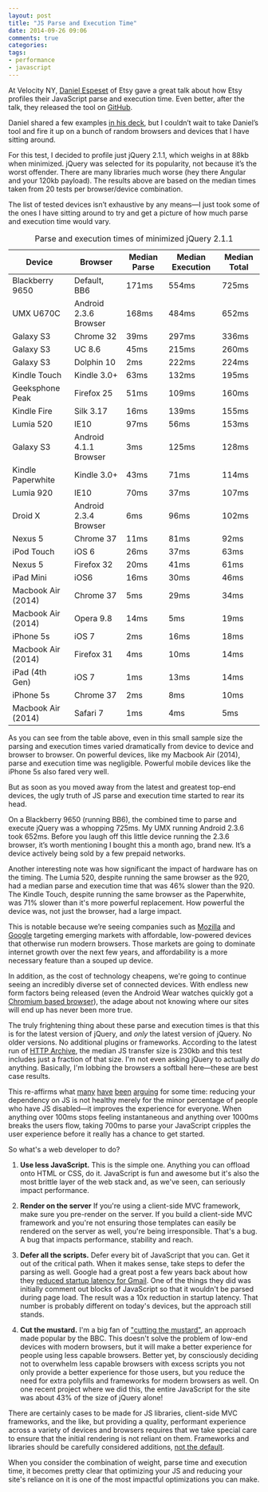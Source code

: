 ```yaml
---
layout: post
title: "JS Parse and Execution Time"
date: 2014-09-26 09:06
comments: true
categories: 
tags:
- performance
- javascript
---
```

At Velocity NY, [Daniel Espeset](https://twitter.com/danielespeset) of Etsy gave a great talk about how Etsy profiles their JavaScript parse and execution time. Even better, after the talk, they released the tool on [GitHub](https://github.com/etsy/DeviceTiming).

Daniel shared a few examples [in his deck](https://speakerdeck.com/desp/unpacking-the-black-box-benchmarking-js-parsing-and-execution-on-mobile-devices), but I couldn’t wait to take Daniel’s tool and fire it up on a bunch of random browsers and devices that I have sitting around.

For this test, I decided to profile just jQuery 2.1.1, which weighs in at 88kb when minimized. jQuery was selected for its popularity, not because it’s the worst offender. There are many libraries much worse (hey there Angular and your 120kb payload). The results above are based on the median times taken from 20 tests per browser/device combination.

The list of tested devices isn’t exhaustive by any means—I just took some of the ones I have sitting around to try and get a picture of how much parse and execution time would vary.

<table class="plain" cellspacing="3">
	<caption>Parse and execution times of minimized jQuery 2.1.1</caption>
	<thead>
		<tr>
			<th>Device</th>
			<th>Browser</th>
			<th>Median Parse</th>
			<th>Median Execution</th>
			<th>Median Total</th>
		</tr>
	</thead>
	<tbody>
		<tr>
			<td data-title="Device">Blackberry 9650</td>
			<td data-title="Browser">Default, BB6</td>
			<td class="num" data-title="Median Parse">171ms</td>
			<td class="num" data-title="Median Execution">554ms</td>
			<td class="num" data-title="Median Total">725ms</td>
		</tr>
		<tr>
			<td data-title="Device">UMX U670C</td>
			<td data-title="Browser">Android 2.3.6 Browser</td>
			<td class="num" data-title="Median Parse">168ms</td>
			<td class="num" data-title="Median Execution">484ms</td>
			<td class="num" data-title="Median Total">652ms</td>
		</tr>
		<tr>
			<td data-title="Device">Galaxy S3</td>
			<td data-title="Browser">Chrome 32</td>
			<td class="num" data-title="Median Parse">39ms</td>
			<td class="num" data-title="Median Execution">297ms</td>
			<td class="num" data-title="Median Total">336ms</td>
		</tr>
		<tr>
			<td data-title="Device">Galaxy S3</td>
			<td data-title="Browser">UC 8.6</td>
			<td class="num" data-title="Median Parse">45ms</td>
			<td class="num" data-title="Median Execution">215ms</td>
			<td class="num" data-title="Median Total">260ms</td>
		</tr>
		<tr>
			<td data-title="Device">Galaxy S3</td>
			<td data-title="Browser">Dolphin 10</td>
			<td class="num" data-title="Median Parse">2ms</td>
			<td class="num" data-title="Median Execution">222ms</td>
			<td class="num" data-title="Median Total">224ms</td>
		</tr>
		<tr>
			<td data-title="Device">Kindle Touch</td>
			<td data-title="Browser">Kindle 3.0+</td>
			<td class="num" data-title="Median Parse">63ms</td>
			<td class="num" data-title="Median Execution">132ms</td>
			<td class="num" data-title="Median Total">195ms</td>
		</tr>
		<tr>
			<td data-title="Device">Geeksphone Peak</td>
			<td data-title="Browser">Firefox 25</td>
			<td class="num" data-title="Median Parse">51ms</td>
			<td class="num" data-title="Median Execution">109ms</td>
			<td class="num" data-title="Median Total">160ms</td>
		</tr>
		<tr>
			<td data-title="Device">Kindle Fire</td>
			<td data-title="Browser">Silk 3.17</td>
			<td class="num" data-title="Median Parse">16ms</td>
			<td class="num" data-title="Median Execution">139ms</td>
			<td class="num" data-title="Median Total">155ms</td>
		</tr>
		<tr>
			<td data-title="Device">Lumia 520</td>
			<td data-title="Browser">IE10</td>
			<td class="num" data-title="Median Parse">97ms</td>
			<td class="num" data-title="Median Execution">56ms</td>
			<td class="num" data-title="Median Total">153ms</td>
		</tr>
		<tr>
			<td data-title="Device">Galaxy S3</td>
			<td data-title="Browser">Android 4.1.1 Browser</td>
			<td class="num" data-title="Median Parse">3ms</td>
			<td class="num" data-title="Median Execution">125ms</td>
			<td class="num" data-title="Median Total">128ms</td>
		</tr>
		<tr>
			<td data-title="Device">Kindle Paperwhite</td>
			<td data-title="Browser">Kindle 3.0+</td>
			<td class="num" data-title="Median Parse">43ms</td>
			<td class="num" data-title="Median Execution">71ms</td>
			<td class="num" data-title="Median Total">114ms</td>
		</tr>
		<tr>
			<td data-title="Device">Lumia 920</td>
			<td data-title="Browser">IE10</td>
			<td class="num" data-title="Median Parse">70ms</td>
			<td class="num" data-title="Median Execution">37ms</td>
			<td class="num" data-title="Median Total">107ms</td>
		</tr>
		<tr>
			<td data-title="Device">Droid X</td>
			<td data-title="Browser">Android 2.3.4 Browser</td>
			<td class="num" data-title="Median Parse">6ms</td>
			<td class="num" data-title="Median Execution">96ms</td>
			<td class="num" data-title="Median Total">102ms</td>
		</tr>
		<tr>
			<td data-title="Device">Nexus 5</td>
			<td data-title="Browser">Chrome 37</td>
			<td class="num" data-title="Median Parse">11ms</td>
			<td class="num" data-title="Median Execution">81ms</td>
			<td class="num" data-title="Median Total">92ms</td>
		</tr>
		<tr>
			<td data-title="Device">iPod Touch</td>
			<td data-title="Browser">iOS 6</td>
			<td class="num" data-title="Median Parse">26ms</td>
			<td class="num" data-title="Median Execution">37ms</td>
			<td class="num" data-title="Median Total">63ms</td>
		</tr>
		<tr>
			<td data-title="Device">Nexus 5</td>
			<td data-title="Browser">Firefox 32</td>
			<td class="num" data-title="Median Parse">20ms</td>
			<td class="num" data-title="Median Execution">41ms</td>
			<td class="num" data-title="Median Total">61ms</td>
		</tr>
		<tr>
			<td data-title="Device">iPad Mini</td>
			<td data-title="Browser">iOS6</td>
			<td class="num" data-title="Median Parse">16ms</td>
			<td class="num" data-title="Median Execution">30ms</td>
			<td class="num" data-title="Median Total">46ms</td>
		</tr>
		<tr>
			<td data-title="Device">Macbook Air (2014)</td>
			<td data-title="Browser">Chrome 37</td>
			<td class="num" data-title="Median Parse">5ms</td>
			<td class="num" data-title="Median Execution">29ms</td>
			<td class="num" data-title="Median Total">34ms</td>
		</tr>
		<tr>
			<td data-title="Device">Macbook Air (2014)</td>
			<td data-title="Browser">Opera 9.8</td>
			<td class="num" data-title="Median Parse">14ms</td>
			<td class="num" data-title="Median Execution">5ms</td>
			<td class="num" data-title="Median Total">19ms</td>
		</tr>
		<tr>
			<td data-title="Device">iPhone 5s</td>
			<td data-title="Browser">iOS 7</td>
			<td class="num" data-title="Median Parse">2ms</td>
			<td class="num" data-title="Median Execution">16ms</td>
			<td class="num" data-title="Median Total">18ms</td>
		</tr>
		<tr>
			<td data-title="Device">Macbook Air (2014)</td>
			<td data-title="Browser">Firefox 31</td>
			<td class="num" data-title="Median Parse">4ms</td>
			<td class="num" data-title="Median Execution">10ms</td>
			<td class="num" data-title="Median Total">14ms</td>
		</tr>
		<tr>
			<td data-title="Device">iPad (4th Gen)</td>
			<td data-title="Browser">iOS 7</td>
			<td class="num" data-title="Median Parse">1ms</td>
			<td class="num" data-title="Median Execution">13ms</td>
			<td class="num" data-title="Median Total">14ms</td>
		</tr>
		<tr>
			<td data-title="Device">iPhone 5s</td>
			<td data-title="Browser">Chrome 37</td>
			<td class="num" data-title="Median Parse">2ms</td>
			<td class="num" data-title="Median Execution">8ms</td>
			<td class="num" data-title="Median Total">10ms</td>
		</tr>
		<tr>
			<td data-title="Device">Macbook Air (2014)</td>
			<td data-title="Browser">Safari 7</td>
			<td class="num" data-title="Median Parse">1ms</td>
			<td class="num" data-title="Median Execution">4ms</td>
			<td class="num" data-title="Median Total">5ms</td>
		</tr>
	</tbody>
</table>

As you can see from the table above, even in this small sample size the parsing and execution times varied dramatically from device to device and browser to browser. On powerful devices, like my Macbook Air (2014), parse and execution time was negligible. Powerful mobile devices like the iPhone 5s also fared very well.

But as soon as you moved away from the latest and greatest top-end devices, the ugly truth of JS parse and execution time started to rear its head.

On a Blackberry 9650 (running BB6), the combined time to parse and execute jQuery was a whopping 725ms. My UMX running Android 2.3.6 took 652ms. Before you laugh off this little device running the 2.3.6 browser, it’s worth mentioning I bought this a month ago, brand new. It’s a device actively being sold by a few prepaid networks.

Another interesting note was how significant the impact of hardware has on the timing. The Lumia 520, despite running the same browser as the 920, had a median parse and execution time that was 46% slower than the 920. The Kindle Touch, despite running the same browser as the Paperwhite, was 71% slower than it's more powerful replacement. How powerful the device was, not just the browser, had a large impact. 

This is notable because we’re seeing companies such as [Mozilla](http://arstechnica.com/gadgets/2014/09/weve-got-a-35-firefox-os-phone-what-do-you-want-to-know/) and [Google](http://bits.blogs.nytimes.com/2014/09/15/google-aims-at-developing-markets-with-android-one-initiative/?_php=true&_type=blogs&_r=00) targeting emerging markets with affordable, low-powered devices that otherwise run modern browsers. Those markets are going to dominate internet growth over the next few years, and affordability is a more necessary feature than a souped up device.

In addition, as the cost of technology cheapens, we're going to continue seeing an incredibly diverse set of connected devices. With endless new form factors being released (even the Android Wear watches quickly got a [Chromium based browser](http://liliputing.com/2014/07/now-theres-web-browser-android-wear-smartwatches.html)), the adage about not knowing where our sites will end up has never been more true.

The truly frightening thing about these parse and execution times is that this is for the latest version of jQuery, and *only* the latest version of jQuery. No older versions. No additional plugins or frameworks. According to the latest run of [HTTP Archive](http://httparchive.org/), the median JS transfer size is 230kb and this test includes just a fraction of that size. I'm not even asking jQuery to actually *do* anything. Basically, I'm lobbing the browsers a softball here—these are best case results.

This re-affirms what [many](https://blog.twitter.com/2012/improving-performance-on-twittercom) [have](http://jakearchibald.com/2013/progressive-enhancement-is-faster/) [been](http://aaron-gustafson.com/notebook/2014/a-fundamental-disconnect/) [arguing](http://timkadlec.com/2013/08/being-practical/) for some time: reducing your dependency on JS is not healthy merely for the minor percentage of people who have JS disabled—it improves the experience for everyone. When anything over 100ms stops feeling instantaneous and anything over 1000ms breaks the users flow, taking 700ms to parse your JavaScript cripples the user experience before it really has a chance to get started.

So what's a web developer to do?

1. **Use less JavaScript.** This is the simple one. Anything you can offload onto HTML or CSS, do it. JavaScript is fun and awesome but it's also the most brittle layer of the web stack and, as we've seen, can seriously impact performance.

2. **Render on the server** If you're using a client-side MVC framework, make sure you pre-render on the server. If you build a client-side MVC framework and you're not ensuring those templates can easily be rendered on the server as well, you're being irresponsible. That's a bug. A bug that impacts performance, stability and reach.

3. **Defer all the scripts.**  Defer every bit of JavaScript that you can. Get it out of the critical path. When it makes sense, take steps to defer the parsing as well. Google had a great post a few years back about how they [reduced startup latency for Gmail](http://googlecode.blogspot.com/2009/09/gmail-for-mobile-html5-series-reducing.html). One of the things they did was initially comment out blocks of JavaScript so that it wouldn't be parsed during page load. The result was a 10x reduction in startup latency. That number is probably different on today's devices, but the approach still stands.

4. **Cut the mustard.** I'm a big fan of ["cutting the mustard"](http://responsivenews.co.uk/post/18948466399/cutting-the-mustard), an approach made popular by the BBC. This doesn't solve the problem of low-end devices with modern browsers, but it will make a better experience for people using less capable browsers. Better yet, by consciously deciding not to overwhelm less capable browsers with excess scripts you not only provide a better experience for those users, but you reduce the need for extra polyfills and frameworks for modern browsers as well. On one recent project where we did this, the entire JavaScript for the site was about 43% of the size of jQuery alone! 

There are certainly cases to be made for JS libraries, client-side MVC frameworks, and the like, but providing a quality, performant experience across a variety of devices and browsers requires that we take special care to ensure that the initial rendering is not reliant on them. Frameworks and libraries should be carefully considered additions, [not the default](http://timkadlec.com/2014/01/smart-defaults-on-libraries-and-frameworks/).

When you consider the combination of weight, parse time and execution time, it becomes pretty clear that optimizing your JS and reducing your site's reliance on it is one of the most impactful optimizations you can make.
